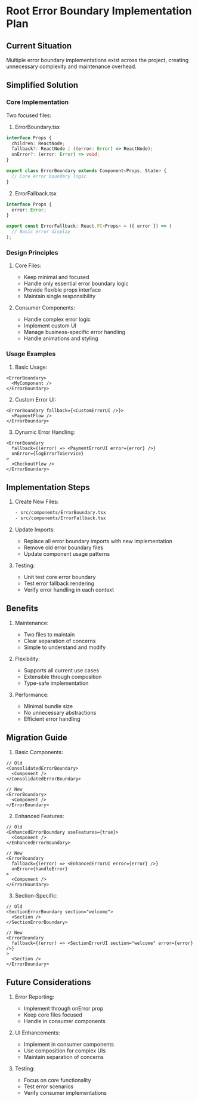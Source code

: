 # Root Error Boundary Implementation Plan

## Current Situation

Multiple error boundary implementations exist across the project, creating unnecessary complexity and maintenance overhead.

## Simplified Solution

### Core Implementation

Two focused files:

1. ErrorBoundary.tsx
```typescript
interface Props {
  children: ReactNode;
  fallback?: ReactNode | ((error: Error) => ReactNode);
  onError?: (error: Error) => void;
}

export class ErrorBoundary extends Component<Props, State> {
  // Core error boundary logic
}
```

2. ErrorFallback.tsx
```typescript
interface Props {
  error: Error;
}

export const ErrorFallback: React.FC<Props> = ({ error }) => (
  // Basic error display
);
```

### Design Principles

1. Core Files:
   - Keep minimal and focused
   - Handle only essential error boundary logic
   - Provide flexible props interface
   - Maintain single responsibility

2. Consumer Components:
   - Handle complex error logic
   - Implement custom UI
   - Manage business-specific error handling
   - Handle animations and styling

### Usage Examples

1. Basic Usage:
```tsx
<ErrorBoundary>
  <MyComponent />
</ErrorBoundary>
```

2. Custom Error UI:
```tsx
<ErrorBoundary fallback={<CustomErrorUI />}>
  <PaymentFlow />
</ErrorBoundary>
```

3. Dynamic Error Handling:
```tsx
<ErrorBoundary
  fallback={(error) => <PaymentErrorUI error={error} />}
  onError={logErrorToService}
>
  <CheckoutFlow />
</ErrorBoundary>
```

## Implementation Steps

1. Create New Files:
   ```bash
   - src/components/ErrorBoundary.tsx
   - src/components/ErrorFallback.tsx
   ```

2. Update Imports:
   - Replace all error boundary imports with new implementation
   - Remove old error boundary files
   - Update component usage patterns

3. Testing:
   - Unit test core error boundary
   - Test error fallback rendering
   - Verify error handling in each context

## Benefits

1. Maintenance:
   - Two files to maintain
   - Clear separation of concerns
   - Simple to understand and modify

2. Flexibility:
   - Supports all current use cases
   - Extensible through composition
   - Type-safe implementation

3. Performance:
   - Minimal bundle size
   - No unnecessary abstractions
   - Efficient error handling

## Migration Guide

1. Basic Components:
```tsx
// Old
<ConsolidatedErrorBoundary>
  <Component />
</ConsolidatedErrorBoundary>

// New
<ErrorBoundary>
  <Component />
</ErrorBoundary>
```

2. Enhanced Features:
```tsx
// Old
<EnhancedErrorBoundary useFeatures={true}>
  <Component />
</EnhancedErrorBoundary>

// New
<ErrorBoundary
  fallback={(error) => <EnhancedErrorUI error={error} />}
  onError={handleError}
>
  <Component />
</ErrorBoundary>
```

3. Section-Specific:
```tsx
// Old
<SectionErrorBoundary section="welcome">
  <Section />
</SectionErrorBoundary>

// New
<ErrorBoundary
  fallback={(error) => <SectionErrorUI section="welcome" error={error} />}
>
  <Section />
</ErrorBoundary>
```

## Future Considerations

1. Error Reporting:
   - Implement through onError prop
   - Keep core files focused
   - Handle in consumer components

2. UI Enhancements:
   - Implement in consumer components
   - Use composition for complex UIs
   - Maintain separation of concerns

3. Testing:
   - Focus on core functionality
   - Test error scenarios
   - Verify consumer implementations